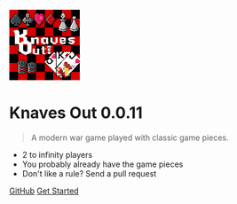 <!-- _coverpage.md -->

![logo](_media/KnavesOutLogo.png)

# Knaves Out 0.0.11

> A modern war game played with classic game pieces.

-   2 to infinity players
-   You probably already have the game pieces
-   Don't like a rule? Send a pull request

[GitHub](https://github.com/yurikoex/knaves-out/)
[Get Started](/introduction/)

<!-- background image -->

<!-- ![](_media/bg.jpg) -->

<!-- background color -->

<!-- ![color](#666666) -->
